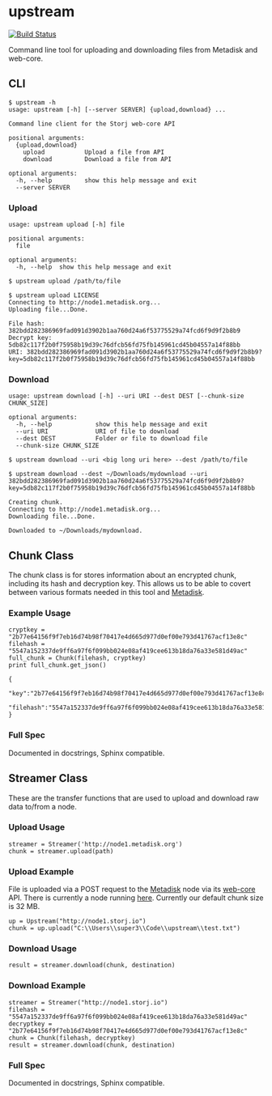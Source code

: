 upstream
========

[![Build Status](https://drone.io/github.com/angstwad/upstream/status.png)](https://drone.io/github.com/angstwad/upstream/latest)

Command line tool for uploading and downloading files from Metadisk and web-core.

## CLI

```
$ upstream -h
usage: upstream [-h] [--server SERVER] {upload,download} ...

Command line client for the Storj web-core API

positional arguments:
  {upload,download}
    upload           Upload a file from API
    download         Download a file from API

optional arguments:
  -h, --help         show this help message and exit
  --server SERVER
```

### Upload
```
usage: upstream upload [-h] file

positional arguments:
  file

optional arguments:
  -h, --help  show this help message and exit
```

```  
$ upstream upload /path/to/file
```

```
$ upstream upload LICENSE
Connecting to http://node1.metadisk.org...
Uploading file...Done.

File hash: 382bdd282386969fad091d3902b1aa760d24a6f53775529a74fcd6f9d9f2b8b9
Decrypt key: 5db82c117f2b0f75958b19d39c76dfcb56fd75fb145961cd45b04557a14f88bb
URI: 382bdd282386969fad091d3902b1aa760d24a6f53775529a74fcd6f9d9f2b8b9?key=5db82c117f2b0f75958b19d39c76dfcb56fd75fb145961cd45b04557a14f88bb
```

### Download
```
usage: upstream download [-h] --uri URI --dest DEST [--chunk-size CHUNK_SIZE]

optional arguments:
  -h, --help            show this help message and exit
  --uri URI             URI of file to download
  --dest DEST           Folder or file to download file
  --chunk-size CHUNK_SIZE
```

```
$ upstream download --uri <big long uri here> --dest /path/to/file
```

```
$ upstream download --dest ~/Downloads/mydownload --uri 382bdd282386969fad091d3902b1aa760d24a6f53775529a74fcd6f9d9f2b8b9?key=5db82c117f2b0f75958b19d39c76dfcb56fd75fb145961cd45b04557a14f88bb

Creating chunk.
Connecting to http://node1.metadisk.org...
Downloading file...Done.

Downloaded to ~/Downloads/mydownload.
```
## Chunk Class
The chunk class is for stores information about an encrypted chunk, including its hash and decryption key. This allows us to be able to covert between various formats needed in this tool and [Metadisk](https://github.com/storj/metadisk). 

### Example Usage 
```
cryptkey = "2b77e64156f9f7eb16d74b98f70417e4d665d977d0ef00e793d41767acf13e8c"
filehash = "5547a152337de9ff6a97f6f099bb024e08af419cee613b18da76a33e581d49ac"
full_chunk = Chunk(filehash, cryptkey)
print full_chunk.get_json()
```

```
{  
   "key":"2b77e64156f9f7eb16d74b98f70417e4d665d977d0ef00e793d41767acf13e8c",
   "filehash":"5547a152337de9ff6a97f6f099bb024e08af419cee613b18da76a33e581d49ac"
}
```

### Full Spec

Documented in docstrings, Sphinx compatible.

## Streamer Class
These are the transfer functions that are used to upload and download raw data to/from a node.

### Upload Usage
```
streamer = Streamer('http://node1.metadisk.org')
chunk = streamer.upload(path)
```

### Upload Example
File is uploaded via a POST request to the [Metadisk](http://metadisk.org) node via its [web-core](https://github.com/Storj/web-core#api-documentation) API. There is currently a node running [here](http://node1.storj.io). Currently our default chunk size is 32 MB.

	up = Upstream("http://node1.storj.io")
	chunk = up.upload("C:\\Users\\super3\\Code\\upstream\\test.txt")

### Download Usage

```
result = streamer.download(chunk, destination)
```

### Download Example

```	
streamer = Streamer("http://node1.storj.io")
filehash = "5547a152337de9ff6a97f6f099bb024e08af419cee613b18da76a33e581d49ac"
decryptkey = "2b77e64156f9f7eb16d74b98f70417e4d665d977d0ef00e793d41767acf13e8c"
chunk = Chunk(filehash, decryptkey)
result = streamer.download(chunk, destination)
```

### Full Spec

Documented in docstrings, Sphinx compatible.

